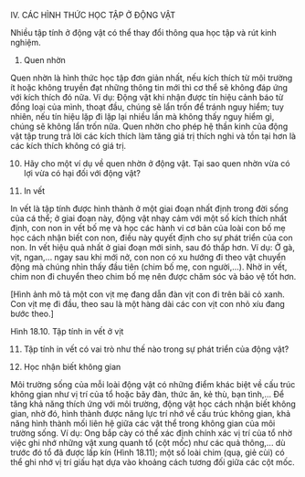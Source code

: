 IV. CÁC HÌNH THỨC HỌC TẬP Ở ĐỘNG VẬT

Nhiều tập tính ở động vật có thể thay đổi thông qua học tập và rút kinh nghiệm.

1. Quen nhờn

Quen nhờn là hình thức học tập đơn giản nhất, nếu kích thích từ môi trường ít hoặc không truyền đạt những thông tin mới thì cơ thể sẽ không đáp ứng với kích thích đó nữa. Ví dụ: Động vật khi nhận được tín hiệu cảnh báo từ đồng loại của mình, thoạt đầu, chúng sẽ lẩn trốn để tránh nguy hiểm; tuy nhiên, nếu tín hiệu lặp đi lặp lại nhiều lần mà không thấy nguy hiểm gì, chúng sẽ không lẩn trốn nữa. Quen nhờn cho phép hệ thần kinh của động vật tập trung trả lời các kích thích làm tăng giá trị thích nghi và tồn tại hơn là các kích thích không có giá trị.

10. Hãy cho một ví dụ về quen nhờn ở động vật. Tại sao quen nhờn vừa có lợi vừa có hại đối với động vật?

2. In vết

In vết là tập tính được hình thành ở một giai đoạn nhất định trong đời sống của cá thể; ở giai đoạn này, động vật nhạy cảm với một số kích thích nhất định, con non in vết bố mẹ và học các hành vi cơ bản của loài con bố mẹ học cách nhận biết con non, điều này quyết định cho sự phát triển của con non. In vết hiệu quả nhất ở giai đoạn mới sinh, sau đó thấp hơn. Ví dụ: Ở gà, vịt, ngan,... ngay sau khi mới nở, con non có xu hướng đi theo vật chuyển động mà chúng nhìn thấy đầu tiên (chim bố mẹ, con người,...). Nhờ in vết, chim non đi chuyển theo chim bố mẹ nên được chăm sóc và bảo vệ tốt hơn.

[Hình ảnh mô tả một con vịt mẹ đang dẫn đàn vịt con đi trên bãi cỏ xanh. Con vịt mẹ đi đầu, theo sau là một hàng dài các con vịt con nhỏ xíu đang bước theo.]

Hình 18.10. Tập tính in vết ở vịt

11. Tập tính in vết có vai trò như thế nào trong sự phát triển của động vật?

3. Học nhận biết không gian

Môi trường sống của mỗi loài động vật có những điểm khác biệt về cấu trúc không gian như vị trí của tổ hoặc bãy đàn, thức ăn, kẻ thù, bạn tình,... Để tăng khả năng thích ứng với môi trường, động vật học cách nhận biết không gian, nhờ đó, hình thành được năng lực trí nhớ về cấu trúc không gian, khả năng hình thành mối liên hệ giữa các vật thể trong không gian của môi trường sống. Ví dụ: Ong bắp cày có thể xác định chính xác vị trí của tổ nhờ việc ghi nhớ những vật xung quanh tổ (cột mốc) như các quả thông,... dù trước đó tổ đã được lấp kín (Hình 18.11); một số loài chim (quạ, giẻ cùi) có thể ghi nhớ vị trí giấu hạt dựa vào khoảng cách tương đối giữa các cột mốc.